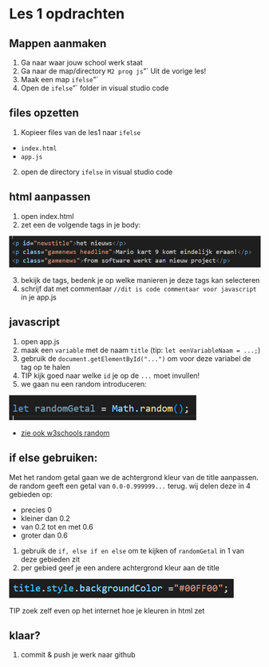 # Les 1 opdrachten

## Mappen aanmaken

1. Ga naar waar jouw school werk staat
2. Ga naar de map/directory `M2 prog js`”`
Uit de vorige les!
3. Maak een map `ifelse`”`
4. Open de `ifelse`”` folder in visual studio code


## files opzetten

1. Kopieer files van de les1 naar 
 `ifelse`

 * `index.html`
 * `app.js`

2. open de directory `ifelse` in visual studio code

## html aanpassen
1. open index.html
2. zet een de volgende tags in je body:

![](img/ifelse/ifelsehtml.PNG)

3. bekijk de tags, bedenk je op welke manieren je deze tags kan selecteren
4. schrijf dat met commentaar `//dit is code commentaar voor javascript` in je app.js

## javascript 

1. open app.js
2. maak een `variable` met de naam `title` (tip: `let eenVariableNaam = ...;`)
3. gebruik de `document.getElementById("...")` om voor deze variabel de tag op te halen
4. TIP kijk goed naar welke `id` je op de `...` moet invullen!
5. we gaan nu een random introduceren:

![](img/ifelse/randomGetal.PNG)

* [zie ook w3schools random](https://www.w3schools.com/JS/js_random.asp)




##  if else gebruiken:


Met het random getal gaan we de achtergrond kleur van de title aanpassen.
de random geeft een getal van `0.0-0.999999...` terug.
wij delen deze in 4 gebieden op:
* precies 0
* kleiner dan 0.2
* van 0.2 tot en met 0.6
* groter dan 0.6


1. gebruik de `if, else if en else` om te kijken of `randomGetal` in 1 van deze gebieden zit
2. per gebied geef je een andere achtergrond kleur aan de title

![](img/ifelse/bgcolor.PNG)

TIP zoek zelf even op het internet hoe je kleuren in html zet

## klaar?

1. commit & push je werk naar github
